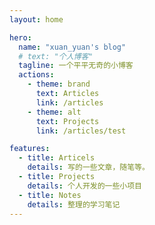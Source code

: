 ```yaml
---
layout: home

hero:
  name: "xuan_yuan's blog"
  # text: "个人博客"
  tagline: 一个平平无奇的小博客
  actions:
    - theme: brand
      text: Articles
      link: /articles
    - theme: alt
      text: Projects
      link: /articles/test

features:
  - title: Articels
    details: 写的一些文章，随笔等。
  - title: Projects
    details: 个人开发的一些小项目
  - title: Notes
    details: 整理的学习笔记
---
```

